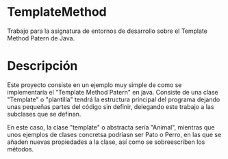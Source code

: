# TemplateMethod
Trabajo para la asignatura de entornos de desarrollo sobre el Template Method Patern de Java.

# Descripción
Este proyecto consiste en un ejemplo muy simple de como se implementaría el "Template Method Patern" en java. Consiste de una clase "Template" o "plantilla" tendrá la estructura principal del programa dejando unas pequeñas partes del código sin definir, delegando este trabajo a las subclases que se definan.

En este caso, la clase "template" o abstracta sería "Animal", mientras que unos ejemplos de clases concretsa podríasn ser Pato o Perro, en las que se añaden nuevas propiedades a la clase, así como se sobreescriben los métodos.
